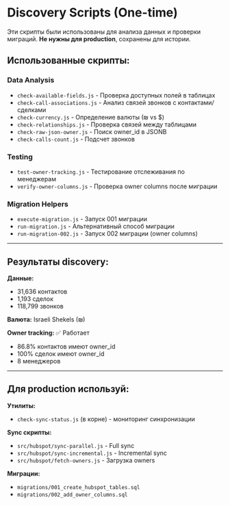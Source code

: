 # Discovery Scripts (One-time)

Эти скрипты были использованы для анализа данных и проверки миграций.
**Не нужны для production**, сохранены для истории.

## Использованные скрипты:

### Data Analysis
- `check-available-fields.js` - Проверка доступных полей в таблицах
- `check-call-associations.js` - Анализ связей звонков с контактами/сделками
- `check-currency.js` - Определение валюты (₪ vs $)
- `check-relationships.js` - Проверка связей между таблицами
- `check-raw-json-owner.js` - Поиск owner_id в JSONB
- `check-calls-count.js` - Подсчет звонков

### Testing
- `test-owner-tracking.js` - Тестирование отслеживания по менеджерам
- `verify-owner-columns.js` - Проверка owner columns после миграции

### Migration Helpers
- `execute-migration.js` - Запуск 001 миграции
- `run-migration.js` - Альтернативный способ миграции
- `run-migration-002.js` - Запуск 002 миграции (owner columns)

---

## Результаты discovery:

**Данные:**
- 31,636 контактов
- 1,193 сделок
- 118,799 звонков

**Валюта:** Israeli Shekels (₪)

**Owner tracking:** ✅ Работает
- 86.8% контактов имеют owner_id
- 100% сделок имеют owner_id
- 8 менеджеров

---

## Для production используй:

**Утилиты:**
- `check-sync-status.js` (в корне) - мониторинг синхронизации

**Sync скрипты:**
- `src/hubspot/sync-parallel.js` - Full sync
- `src/hubspot/sync-incremental.js` - Incremental sync
- `src/hubspot/fetch-owners.js` - Загрузка owners

**Миграции:**
- `migrations/001_create_hubspot_tables.sql`
- `migrations/002_add_owner_columns.sql`
